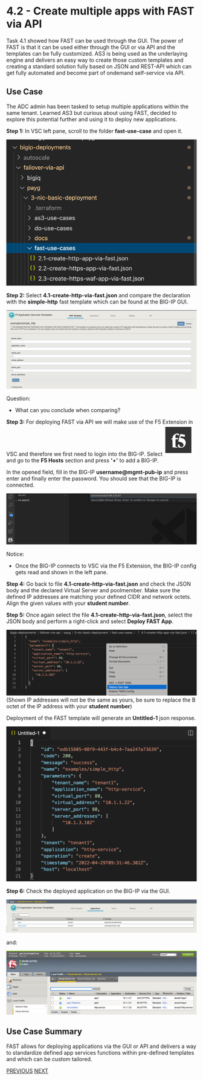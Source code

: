 # 4.2 - Create multiple apps with FAST via API

Task 4.1 showed how FAST can be used through the GUI. The power of FAST is that it can be used either through the GUI or via API and the templates can be fully customized. AS3 is being used as the underlaying engine and delivers an easy way to create those custom templates and creating a standard solution fully based on JSON and REST-API which can get fully automated and become part of ondemand self-service via API.

## Use Case
The ADC admin has been tasked to setup multiple applications within the same tenant. Learned AS3 but curious about using FAST, decided to explore this potential further and using it to deploy new applications.

**Step 1:** In VSC left pane, scroll to the folder **fast-use-case** and open it.

![](../png/module4/task4_2_p1.png)

**Step 2:** Select **4.1-create-http-via-fast.json** and compare the declaration with the **simple-http** fast template which can be found at the BIG-IP GUI.

![](../png/module4/task4_2_p2.png)

Question:
* What can you conclude when comparing?

**Step 3:** For deploying FAST via API we will make use of the F5 Extension in VSC and therefore we first need to login into the BIG-IP. Select ![](../png/module4/task4_2_p3.png) and go to the **F5 Hosts** section and press **'+'** to add a BIG-IP.

In the opened field, fill in the BIG-IP **username@mgmt-pub-ip** and press enter and finally enter the password. You should see that the BIG-IP is connected.


![](../png/module4/task4_2_p4.png)

Notice:
* Once the BIG-IP connects to VSC via the F5 Extension, the BIG-IP config gets read and shown in the left pane.

**Step 4:** Go back to file **4.1-create-http-via-fast.json** and check the JSON body and the declared Virtual Server and poolmember. Make sure the defined IP addresses are matching your defined CIDR and network octets. Align the given values with your **student number**.

**Step 5:** Once again select the file **4.1-create-http-via-fast.json**, select the JSON body and perform a right-click and select **Deploy FAST App**.

![](../png/module4/task4_2_p5.png)
(Shown IP addresses will not be the same as yours, be sure to replace the B octet of the IP address with your **student number**)

Deployment of the FAST template will generate an **Untitled-1** json response.

![](../png/module4/task4_2_p6.png)

**Step 6:** Check the deployed application on the BIG-IP via the GUI.

![](../png/module4/task4_2_p7.png)

and:

![](../png/module4/task4_2_p8.png)


## Use Case Summary
FAST allows for deploying applications via the GUI or API and delivers a way to standardize defined app services functions within pre-defined templates and which can be custom tailored.

[PREVIOUS](../module_4/task4_1.md)      [NEXT](../module_4/task4_3.md)
